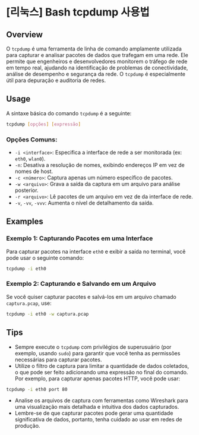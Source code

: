 # [리눅스] Bash tcpdump 사용법

## Overview
O `tcpdump` é uma ferramenta de linha de comando amplamente utilizada para capturar e analisar pacotes de dados que trafegam em uma rede. Ele permite que engenheiros e desenvolvedores monitorem o tráfego de rede em tempo real, ajudando na identificação de problemas de conectividade, análise de desempenho e segurança da rede. O `tcpdump` é especialmente útil para depuração e auditoria de redes.

## Usage
A sintaxe básica do comando `tcpdump` é a seguinte:

```bash
tcpdump [opções] [expressão]
```

### Opções Comuns:
- `-i <interface>`: Especifica a interface de rede a ser monitorada (ex: `eth0`, `wlan0`).
- `-n`: Desativa a resolução de nomes, exibindo endereços IP em vez de nomes de host.
- `-c <número>`: Captura apenas um número específico de pacotes.
- `-w <arquivo>`: Grava a saída da captura em um arquivo para análise posterior.
- `-r <arquivo>`: Lê pacotes de um arquivo em vez de da interface de rede.
- `-v`, `-vv`, `-vvv`: Aumenta o nível de detalhamento da saída.

## Examples
### Exemplo 1: Capturando Pacotes em uma Interface
Para capturar pacotes na interface `eth0` e exibir a saída no terminal, você pode usar o seguinte comando:

```bash
tcpdump -i eth0
```

### Exemplo 2: Capturando e Salvando em um Arquivo
Se você quiser capturar pacotes e salvá-los em um arquivo chamado `captura.pcap`, use:

```bash
tcpdump -i eth0 -w captura.pcap
```

## Tips
- Sempre execute o `tcpdump` com privilégios de superusuário (por exemplo, usando `sudo`) para garantir que você tenha as permissões necessárias para capturar pacotes.
- Utilize o filtro de captura para limitar a quantidade de dados coletados, o que pode ser feito adicionando uma expressão no final do comando. Por exemplo, para capturar apenas pacotes HTTP, você pode usar:

```bash
tcpdump -i eth0 port 80
```

- Analise os arquivos de captura com ferramentas como Wireshark para uma visualização mais detalhada e intuitiva dos dados capturados.
- Lembre-se de que capturar pacotes pode gerar uma quantidade significativa de dados, portanto, tenha cuidado ao usar em redes de produção.